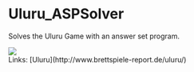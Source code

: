 # Uluru_ASPSolver
Solves the Uluru Game with an answer set program.

<div><img src="https://philflowerbot.github.io/drawing.svg" /> </div>
Links:
  [Uluru](http://www.brettspiele-report.de/uluru/)
 
